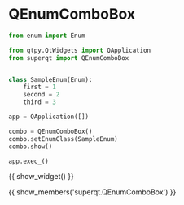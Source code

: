 # QEnumComboBox

```python
from enum import Enum

from qtpy.QtWidgets import QApplication
from superqt import QEnumComboBox


class SampleEnum(Enum):
    first = 1
    second = 2
    third = 3

app = QApplication([])

combo = QEnumComboBox()
combo.setEnumClass(SampleEnum)
combo.show()

app.exec_()
```

{{ show_widget() }}

{{ show_members('superqt.QEnumComboBox') }}
